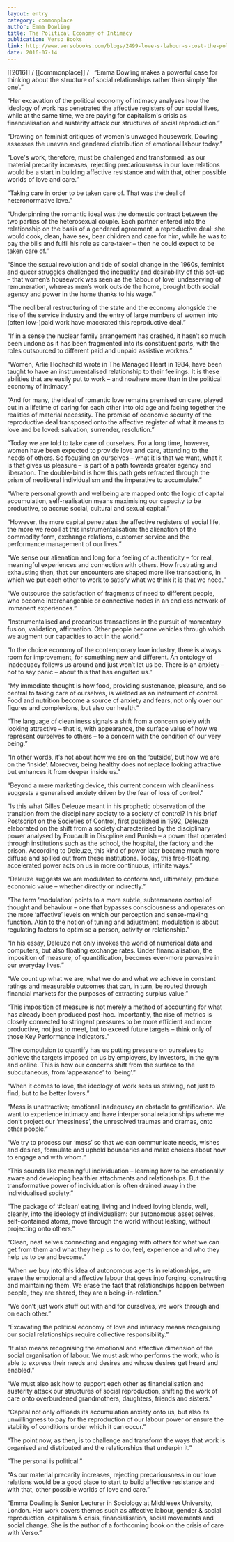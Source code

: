 ```yaml
---
layout: entry
category: commonplace
author: Emma Dowling
title: The Political Economy of Intimacy
publication: Verso Books
link: http://www.versobooks.com/blogs/2499-love-s-labour-s-cost-the-political-economy-of-intimacy
date: 2016-07-14
---
```


[[2016]] / [[commonplace]] / 
 
“Emma Dowling makes a powerful case for thinking about the structure of social relationships rather than simply 'the one'.”

“Her excavation of the political economy of intimacy analyses how the ideology of work has penetrated the affective registers of our social lives, while at the same time, we are paying for capitalism's crisis as financialisation and austerity attack our structures of social reproduction.”

“Drawing on feminist critiques of women's unwaged housework, Dowling assesses the uneven and gendered distribution of emotional labour today.”

“Love's work, therefore, must be challenged and transformed: as our material precarity increases, rejecting precariousness in our love relations would be a start in building affective resistance and with that, other possible worlds of love and care.”

“Taking care in order to be taken care of. That was the deal of heteronormative love.”

“Underpinning the romantic ideal was the domestic contract between the two parties of the heterosexual couple. Each partner entered into the relationship on the basis of a gendered agreement, a reproductive deal: she would cook, clean, have sex, bear children and care for him, while he was to pay the bills and fulfil his role as care-taker – then he could expect to be taken care of.”

“Since the sexual revolution and tide of social change in the 1960s, feminist and queer struggles challenged the inequality and desirability of this set-up – that women’s housework was seen as the ‘labour of love’ undeserving of remuneration, whereas men’s work outside the home, brought both social agency and power in the home thanks to his wage.”

“The neoliberal restructuring of the state and the economy alongside the rise of the service industry and the entry of large numbers of women into (often low-)paid work have macerated this reproductive deal.”

“If in a sense the nuclear family arrangement has crashed, it hasn’t so much been undone as it has been fragmented into its constituent parts, with the roles outsourced to different paid and unpaid assistive workers.”

“Women, Arlie Hochschild wrote in The Managed Heart in 1984, have been taught to have an instrumentalised relationship to their feelings. It is these abilities that are easily put to work – and nowhere more than in the political economy of intimacy.”

“And for many, the ideal of romantic love remains premised on care, played out in a lifetime of caring for each other into old age and facing together the realities of material necessity. The promise of economic security of the reproductive deal transposed onto the affective register of what it means to love and be loved: salvation, surrender, resolution.”

“Today we are told to take care of ourselves. For a long time, however, women have been expected to provide love and care, attending to the needs of others. So focusing on ourselves – what it is that we want, what it is that gives us pleasure – is part of a path towards greater agency and liberation. The double-bind is how this path gets refracted through the prism of neoliberal individualism and the imperative to accumulate.”

“Where personal growth and wellbeing are mapped onto the logic of capital accumulation, self-realisation means maximising our capacity to be productive, to accrue social, cultural and sexual capital.”

“However, the more capital penetrates the affective registers of social life, the more we recoil at this instrumentalisation: the alienation of the commodity form, exchange relations, customer service and the performance management of our lives.”

“We sense our alienation and long for a feeling of authenticity – for real, meaningful experiences and connection with others. How frustrating and exhausting then, that our encounters are shaped more like transactions, in which we put each other to work to satisfy what we think it is that we need.”

“We outsource the satisfaction of fragments of need to different people, who become interchangeable or connective nodes in an endless network of immanent experiences.”

“Instrumentalised and precarious transactions in the pursuit of momentary fusion, validation, affirmation. Other people become vehicles through which we augment our capacities to act in the world.”

“In the choice economy of the contemporary love industry, there is always room for improvement, for something new and different. An ontology of inadequacy follows us around and just won’t let us be. There is an anxiety – not to say panic – about this that has engulfed us.”

“My immediate thought is how food, providing sustenance, pleasure, and so central to taking care of ourselves, is wielded as an instrument of control. Food and nutrition become a source of anxiety and fears, not only over our figures and complexions, but also our health.”

“The language of cleanliness signals a shift from a concern solely with looking attractive – that is, with appearance, the surface value of how we represent ourselves to others – to a concern with the condition of our very being.”

“In other words, it’s not about how we are on the ‘outside’, but how we are on the ‘inside’. Moreover, being healthy does not replace looking attractive but enhances it from deeper inside us.”

“Beyond a mere marketing device, this current concern with cleanliness suggests a generalised anxiety driven by the fear of loss of control.”

“Is this what Gilles Deleuze meant in his prophetic observation of the transition from the disciplinary society to a society of control? In his brief Postscript on the Societies of Control, first published in 1992, Deleuze elaborated on the shift from a society characterised by the disciplinary power analysed by Foucault in Discpline and Punish – a power that operated through institutions such as the school, the hospital, the factory and the prison. According to Deleuze, this kind of power later became much more diffuse and spilled out from these institutions. Today, this free-floating, accelerated power acts on us in more continuous, infinite ways.”

“Deleuze suggests we are modulated to conform and, ultimately, produce economic value – whether directly or indirectly.”

“The term ‘modulation’ points to a more subtle, subterranean control of thought and behaviour – one that bypasses consciousness and operates on the more ‘affective’ levels on which our perception and sense-making function. Akin to the notion of tuning and adjustment, modulation is about regulating factors to optimise a person, activity or relationship.”

“In his essay, Deleuze not only invokes the world of numerical data and computers, but also floating exchange rates. Under financialisation, the imposition of measure, of quantification, becomes ever-more pervasive in our everyday lives.”

“We count up what we are, what we do and what we achieve in constant ratings and measurable outcomes that can, in turn, be routed through financial markets for the purposes of extracting surplus value.”

“This imposition of measure is not merely a method of accounting for what has already been produced post-hoc. Importantly, the rise of metrics is closely connected to stringent pressures to be more efficient and more productive, not just to meet, but to exceed future targets – think only of those Key Performance Indicators.”

“The compulsion to quantify has us putting pressure on ourselves to achieve the targets imposed on us by employers, by investors, in the gym and online. This is how our concerns shift from the surface to the subcutaneous, from ‘appearance’ to ‘being’.”

“When it comes to love, the ideology of work sees us striving, not just to find, but to be better lovers.”

“Mess is unattractive; emotional inadequacy an obstacle to gratification. We want to experience intimacy and have interpersonal relationships where we don’t project our ‘messiness’, the unresolved traumas and dramas, onto other people.”

“We try to process our ‘mess’ so that we can communicate needs, wishes and desires, formulate and uphold boundaries and make choices about how to engage and with whom.”

“This sounds like meaningful individuation – learning how to be emotionally aware and developing healthier attachments and relationships. But the transformative power of individuation is often drained away in the individualised society.”

“The package of ‘#clean’ eating, living and indeed loving blends, well, cleanly, into the ideology of individualism: our autonomous asset selves, self-contained atoms, move through the world without leaking, without projecting onto others.”

“Clean, neat selves connecting and engaging with others for what we can get from them and what they help us to do, feel, experience and who they help us to be and become.”

“When we buy into this idea of autonomous agents in relationships, we erase the emotional and affective labour that goes into forging, constructing and maintaining them. We erase the fact that relationships happen between people, they are shared, they are a being-in-relation.”

“We don’t just work stuff out with and for ourselves, we work through and on each other.”

“Excavating the political economy of love and intimacy means recognising our social relationships require collective responsibility.”

“It also means recognising the emotional and affective dimension of the social organisation of labour. We must ask who performs the work, who is able to express their needs and desires and whose desires get heard and enabled.”

“We must also ask how to support each other as financialisation and austerity attack our structures of social reproduction, shifting the work of care onto overburdened grandmothers, daughters, friends and sisters.”

“Capital not only offloads its accumulation anxiety onto us, but also its unwillingness to pay for the reproduction of our labour power or ensure the stability of conditions under which it can occur.”

“The point now, as then, is to challenge and transform the ways that work is organised and distributed and the relationships that underpin it.”

“The personal is political.”

“As our material precarity increases, rejecting precariousness in our love relations would be a good place to start to build affective resistance and with that, other possible worlds of love and care.”

“Emma Dowling is Senior Lecturer in Sociology at Middlesex University, London. Her work covers themes such as affective labour, gender & social reproduction, capitalism & crisis, financialisation, social movements and social change. She is the author of a forthcoming book on the crisis of care with Verso.”
